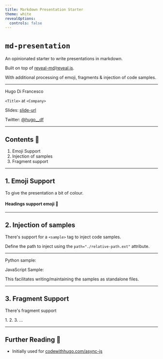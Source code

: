 ```yaml
---
title: Markdown Presentation Starter
theme: white
revealOptions:
  controls: false
---
```


# `md-presentation`

An opinionated starter to write presentations in markdown.

Built on top of [reveal-md](https://github.com/webpro/reveal-md)/[reveal.js](https://revealjs.com/).

With additional processing of emoji, fragments & injection of code samples.

---

Hugo Di Francesco

`<Title>` at `<Company>`

Slides: [slide-url](https://codewithhugo.com)

Twitter: [@hugo__df](https://twitter.com/hugo__df)

---

## Contents :whale:

1. Emoji Support
2. Injection of samples
3. Fragment support

---

## 1. Emoji Support

To give the presentation a bit of colour.

#### Headings support emoji :tada:


---

## 2. Injection of samples

There's support for a `<sample>` tag to inject code samples.

Define the path to inject using the `path="./relative-path.ext"` attribute.

----

Python sample:

<sample path="./samples/sample.py"></sample>

JavaScript Sample:

<sample path="./samples/sample.js"></sample>

This facilitates writing/maintaining the samples as standalone files.


---

## 3. Fragment Support

There's fragment support

<fragment>1. </fragment>
<fragment>2. </fragment>
<fragment>3.</fragment>
<fragment>...</fragment>

---

## Further Reading :book:

- Initially used for [codewithhugo.com/async-js](https://codewithhugo.com/async-js)
